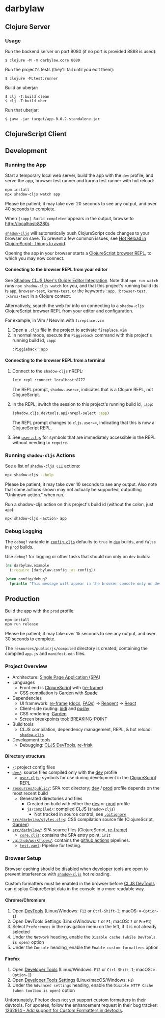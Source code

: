 # darbylaw

## Clojure Server

### Usage

Run the backend server on port 8080 (if no port is provided 8888 is used):

    $ clojure -M -m darbylaw.core 8080

Run the project's tests (they'll fail until you edit them):

    $ clojure -M:test:runner

Build an uberjar:

    $ clj -T:build clean
    $ clj -T:build uber

Run that uberjar:

    $ java -jar target/app-0.0.2-standalone.jar

## ClojureScript Client

## Development

### Running the App

Start a temporary local web server, build the app with the `dev` profile, and serve the app,
browser test runner and karma test runner with hot reload:

```sh
npm install
npx shadow-cljs watch app
```

Please be patient; it may take over 20 seconds to see any output, and over 40 seconds to complete.

When `[:app] Build completed` appears in the output, browse to
[http://localhost:8280/](http://localhost:8280/).

[`shadow-cljs`](https://github.com/thheller/shadow-cljs) will automatically push ClojureScript code
changes to your browser on save. To prevent a few common issues, see
[Hot Reload in ClojureScript: Things to avoid](https://code.thheller.com/blog/shadow-cljs/2019/08/25/hot-reload-in-clojurescript.html#things-to-avoid).

Opening the app in your browser starts a
[ClojureScript browser REPL](https://clojurescript.org/reference/repl#using-the-browser-as-an-evaluation-environment),
to which you may now connect.

#### Connecting to the browser REPL from your editor

See
[Shadow CLJS User's Guide: Editor Integration](https://shadow-cljs.github.io/docs/UsersGuide.html#_editor_integration).
Note that `npm run watch` runs `npx shadow-cljs watch` for you, and that this project's running build ids is
`app`, `browser-test`, `karma-test`, or the keywords `:app`, `:browser-test`, `:karma-test` in a Clojure context.

Alternatively, search the web for info on connecting to a `shadow-cljs` ClojureScript browser REPL
from your editor and configuration.

For example, in Vim / Neovim with `fireplace.vim`
1. Open a `.cljs` file in the project to activate `fireplace.vim`
2. In normal mode, execute the `Piggieback` command with this project's running build id, `:app`:
    ```vim
    :Piggieback :app
    ```

#### Connecting to the browser REPL from a terminal

1. Connect to the `shadow-cljs` nREPL:
    ```sh
    lein repl :connect localhost:8777
    ```
    The REPL prompt, `shadow.user=>`, indicates that is a Clojure REPL, not ClojureScript.

2. In the REPL, switch the session to this project's running build id, `:app`:
    ```clj
    (shadow.cljs.devtools.api/nrepl-select :app)
    ```
    The REPL prompt changes to `cljs.user=>`, indicating that this is now a ClojureScript REPL.
3. See [`user.cljs`](dev/cljs/user.cljs) for symbols that are immediately accessible in the REPL
without needing to `require`.

### Running `shadow-cljs` Actions

See a list of [`shadow-cljs CLI`](https://shadow-cljs.github.io/docs/UsersGuide.html#_command_line)
actions:
```sh
npx shadow-cljs --help
```

Please be patient; it may take over 10 seconds to see any output. Also note that some actions shown
may not actually be supported, outputting "Unknown action." when run.

Run a shadow-cljs action on this project's build id (without the colon, just `app`):
```sh
npx shadow-cljs <action> app
```
### Debug Logging

The `debug?` variable in [`config.cljs`](src/cljs/darbylaw/config.cljs) defaults to `true` in
[`dev`](#running-the-app) builds, and `false` in [`prod`](#production) builds.

Use `debug?` for logging or other tasks that should run only on `dev` builds:

```clj
(ns darbylaw.example
  (:require [darbylaw.config :as config])

(when config/debug?
  (println "This message will appear in the browser console only on dev builds."))
```

## Production

Build the app with the `prod` profile:

```sh
npm install
npm run release
```

Please be patient; it may take over 15 seconds to see any output, and over 30 seconds to complete.

The `resources/public/js/compiled` directory is created, containing the compiled `app.js` and
`manifest.edn` files.

### Project Overview

* Architecture:
  [Single Page Application (SPA)](https://en.wikipedia.org/wiki/Single-page_application)
* Languages
    - Front end is [ClojureScript](https://clojurescript.org/) with ([re-frame](https://github.com/day8/re-frame))
    - CSS compilation is [Garden](https://github.com/noprompt/garden) with [Spade](https://github.com/dhleong/spade)
* Dependencies
    - UI framework: [re-frame](https://github.com/day8/re-frame)
      ([docs](https://github.com/day8/re-frame/blob/master/docs/README.md),
      [FAQs](https://github.com/day8/re-frame/blob/master/docs/FAQs/README.md)) ->
      [Reagent](https://github.com/reagent-project/reagent) ->
      [React](https://github.com/facebook/react)
    - Client-side routing: [bidi](https://github.com/juxt/bidi) and [pushy](https://github.com/kibu-australia/pushy)
    - CSS rendering: [Garden](https://github.com/noprompt/garden)
    - Screen breakpoints tool: [BREAKING-POINT](https://github.com/gadfly361/breaking-point)
* Build tools
    - CLJS compilation, dependency management, REPL, & hot reload: [`shadow-cljs`](https://github.com/thheller/shadow-cljs)
* Development tools
    - Debugging: [CLJS DevTools](https://github.com/binaryage/cljs-devtools),
      [re-frisk](https://github.com/flexsurfer/re-frisk)

#### Directory structure

* [`/`](/../../): project config files
* [`dev/`](dev/): source files compiled only with the [dev](#running-the-app) profile
    - [`user.cljs`](dev/cljs/user.cljs): symbols for use during development in the
      [ClojureScript REPL](#connecting-to-the-browser-repl-from-a-terminal)
* [`resources/public/`](resources/public/): SPA root directory;
  [dev](#running-the-app) / [prod](#production) profile depends on the most recent build
    - Generated directories and files
        - Created on build with either the [dev](#running-the-app) or [prod](#production) profile
        - `js/compiled/`: compiled CLJS (`shadow-cljs`)
            - Not tracked in source control; see [`.gitignore`](.gitignore)
* [`src/darbylaw/styles.cljs`](src/darbylaw/web/styles.cljs): CSS compilation source file (ClojureScript,
  [Garden](https://github.com/noprompt/garden))
* [`src/darbylaw/`](src/darbylaw/): SPA source files (ClojureScript,
  [re-frame](https://github.com/Day8/re-frame))
    - [`core.cljs`](src/darbylaw/web/core.cljs): contains the SPA entry point, `init`
* [`.github/workflows/`](.github/workflows/): contains the
  [github actions](https://github.com/features/actions) pipelines.
    - [`test.yaml`](.github/workflows/test.yaml): Pipeline for testing.


### Browser Setup

Browser caching should be disabled when developer tools are open to prevent interference with
[`shadow-cljs`](https://github.com/thheller/shadow-cljs) hot reloading.

Custom formatters must be enabled in the browser before
[CLJS DevTools](https://github.com/binaryage/cljs-devtools) can display ClojureScript data in the
console in a more readable way.

#### Chrome/Chromium

1. Open [DevTools](https://developers.google.com/web/tools/chrome-devtools/) (Linux/Windows: `F12`
   or `Ctrl-Shift-I`; macOS: `⌘-Option-I`)
2. Open DevTools Settings (Linux/Windows: `?` or `F1`; macOS: `?` or `Fn+F1`)
3. Select `Preferences` in the navigation menu on the left, if it is not already selected
4. Under the `Network` heading, enable the `Disable cache (while DevTools is open)` option
5. Under the `Console` heading, enable the `Enable custom formatters` option

#### Firefox

1. Open [Developer Tools](https://developer.mozilla.org/en-US/docs/Tools) (Linux/Windows: `F12` or
   `Ctrl-Shift-I`; macOS: `⌘-Option-I`)
2. Open [Developer Tools Settings](https://developer.mozilla.org/en-US/docs/Tools/Settings)
   (Linux/macOS/Windows: `F1`)
3. Under the `Advanced settings` heading, enable the `Disable HTTP Cache (when toolbox is open)`
   option

Unfortunately, Firefox does not yet support custom formatters in their devtools. For updates, follow
the enhancement request in their bug tracker:
[1262914 - Add support for Custom Formatters in devtools](https://bugzilla.mozilla.org/show_bug.cgi?id=1262914).

